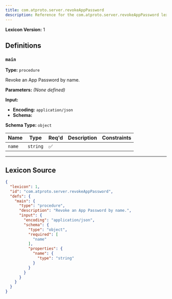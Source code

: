 ```yaml
---
title: com.atproto.server.revokeAppPassword
description: Reference for the com.atproto.server.revokeAppPassword lexicon
---
```

**Lexicon Version:** 1

## Definitions

<a name="main"></a>
### `main`

**Type:** `procedure`

Revoke an App Password by name.

**Parameters:** _(None defined)_

**Input:**

- **Encoding:** `application/json`
- **Schema:**

**Schema Type:** `object`

| Name | Type | Req'd  | Description | Constraints |
|------|------|----------|-------------|-------------|
| `name` | `string` | ✅  |  |  |

---

## Lexicon Source
```json
{
  "lexicon": 1,
  "id": "com.atproto.server.revokeAppPassword",
  "defs": {
    "main": {
      "type": "procedure",
      "description": "Revoke an App Password by name.",
      "input": {
        "encoding": "application/json",
        "schema": {
          "type": "object",
          "required": [
            "name"
          ],
          "properties": {
            "name": {
              "type": "string"
            }
          }
        }
      }
    }
  }
}
```
